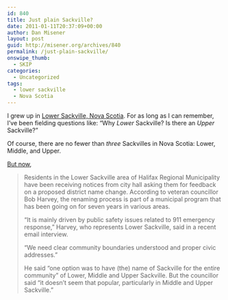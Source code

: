 ```yaml
---
id: 840
title: Just plain Sackville?
date: 2011-01-11T20:37:09+00:00
author: Dan Misener
layout: post
guid: http://misener.org/archives/840
permalink: /just-plain-sackville/
onswipe_thumb:
  - SKIP
categories:
  - Uncategorized
tags:
  - lower sackville
  - Nova Scotia
---
```

I grew up in [Lower Sackville, Nova Scotia](http://en.wikipedia.org/wiki/Lower_Sackville,_Nova_Scotia). For as long as I can remember, I&#8217;ve been fielding questions like: &#8220;Why _Lower_ Sackville? Is there an _Upper_ Sackville?&#8221;

Of course, there are no fewer than _three_ Sackvilles in Nova Scotia: Lower, Middle, and Upper.

[But now](http://thechronicleherald.ca/BCW/9019346.html),

> Residents in the Lower Sackville area of Halifax Regional Municipality have been receiving notices from city hall asking them for feedback on a proposed district name change. According to veteran councillor Bob Harvey, the renaming process is part of a municipal program that has been going on for seven years in various areas.
> 
> “It is mainly driven by public safety issues related to 911 emergency response,” Harvey, who represents Lower Sackville, said in a recent email interview.
> 
> “We need clear community boundaries understood and proper civic addresses.”
> 
> He said “one option was to have (the) name of Sackville for the entire community” of Lower, Middle and Upper Sackville. But the councillor said “it doesn’t seem that popular, particularly in Middle and Upper Sackville.”